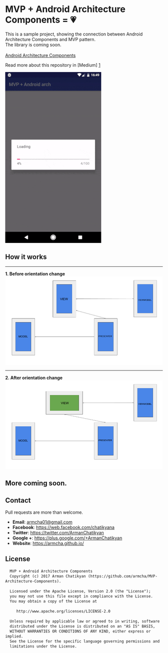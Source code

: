 # MVP + Android Architecture Components = 💗

This is a sample project, showing the connection between Android Architecture Components and MVP pattern.</br>
The library is coming soon.</br></br>
[Android Architecture Components][0]</br>

Read more about this repository in [Medium] [1]</br>

[0]: https://developer.android.com/topic/libraries/architecture/index.html
[1]: https://medium.com/@chatikyan/mvp-android-architecture-components-aef55e15bfe3

![](files/main.gif)</br>
## How it works
-----------------------

**1. Before orientation change**
![](files/screen-1.png)

-----------------------
**2. After orientation change**
![](files/screen-2.png)

## More coming soon.

## Contact

Pull requests are more than welcome.

- **Email**: armcha01@gmail.com
- **Facebook**: https://web.facebook.com/chatikyana
- **Twitter**: https://twitter.com/ArmanChatikyan
- **Google +**: https://plus.google.com/+ArmanChatikyan
- **Website**: https://armcha.github.io/

License
--------

      MVP + Android Architecture Components
      Copyright (c) 2017 Arman Chatikyan (https://github.com/armcha/MVP-Architecture-Components).

      Licensed under the Apache License, Version 2.0 (the "License");
      you may not use this file except in compliance with the License.
      You may obtain a copy of the License at

         http://www.apache.org/licenses/LICENSE-2.0

      Unless required by applicable law or agreed to in writing, software
      distributed under the License is distributed on an "AS IS" BASIS,
      WITHOUT WARRANTIES OR CONDITIONS OF ANY KIND, either express or implied.
      See the License for the specific language governing permissions and
      limitations under the License.


